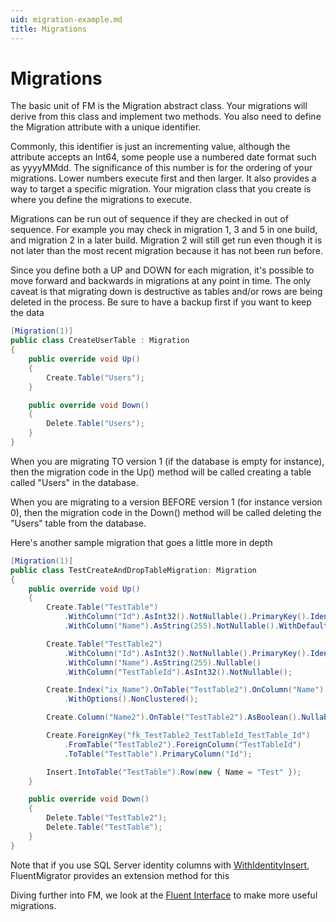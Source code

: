 ```yaml
---
uid: migration-example.md
title: Migrations
---
```


# Migrations

The basic unit of FM is the Migration abstract class. Your migrations will derive from this class and implement two methods. You also need to define the Migration attribute with a unique identifier.

Commonly, this identifier is just an incrementing value, although the attribute accepts an Int64, some people use a numbered date format such as yyyyMMdd. The significance of this number is for the ordering of your migrations. Lower numbers execute first and then larger. It also provides a way to target a specific migration. Your migration class that you create is where you define the migrations to execute.

Migrations can be run out of sequence if they are checked in out of sequence. For example you may check in migration 1, 3 and 5 in one build, and migration 2 in a later build. Migration 2 will still get run even though it is not later than the most recent migration because it has not been run before.

Since you define both a UP and DOWN for each migration, it's possible to move forward and backwards in migrations at any point in time. The only caveat is that migrating down is destructive as tables and/or rows are being deleted in the process. Be sure to have a backup first if you want to keep the data

```cs
[Migration(1)]
public class CreateUserTable : Migration
{
    public override void Up()
    {
        Create.Table("Users");
    }

    public override void Down()
    {
        Delete.Table("Users");
    }
}
```

When you are migrating TO version 1 (if the database is empty for instance), then the migration code in the Up() method will be called creating a table called "Users" in the database.

When you are migrating to a version BEFORE version 1 (for instance version 0), then the migration code in the Down() method will be called deleting the "Users" table from the database.

Here's another sample migration that goes a little more in depth

```cs
[Migration(1)]
public class TestCreateAndDropTableMigration: Migration
{
	public override void Up()
	{
		Create.Table("TestTable")
			.WithColumn("Id").AsInt32().NotNullable().PrimaryKey().Identity()
			.WithColumn("Name").AsString(255).NotNullable().WithDefaultValue("Anonymous");

		Create.Table("TestTable2")
			.WithColumn("Id").AsInt32().NotNullable().PrimaryKey().Identity()
			.WithColumn("Name").AsString(255).Nullable()
			.WithColumn("TestTableId").AsInt32().NotNullable();

		Create.Index("ix_Name").OnTable("TestTable2").OnColumn("Name").Ascending()
			.WithOptions().NonClustered();

		Create.Column("Name2").OnTable("TestTable2").AsBoolean().Nullable();

		Create.ForeignKey("fk_TestTable2_TestTableId_TestTable_Id")
			.FromTable("TestTable2").ForeignColumn("TestTableId")
			.ToTable("TestTable").PrimaryColumn("Id");

		Insert.IntoTable("TestTable").Row(new { Name = "Test" });
	}

	public override void Down()
	{
		Delete.Table("TestTable2");
		Delete.Table("TestTable");
	}
}

```

Note that if you use SQL Server identity columns with [WithIdentityInsert](xref:sql-server-extensions.md#withidentityinsert), FluentMigrator provides an extension method for this


Diving further into FM, we look at the [Fluent Interface](xref:fluent-interface.md) to make more useful migrations.
